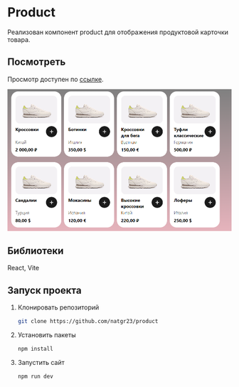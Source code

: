 # Product

Реализован компонент product для отображения продуктовой карточки товара.

## Посмотреть
 Просмотр доступен по [ссылке](https://natgr23.github.io/Product/).

 ![Превью](prev.PNG)

 ## Библиотеки
 React, Vite

 ## Запуск проекта
1. Клонировать репозиторий
   ```sh
   git clone https://github.com/natgr23/product
   ```
2. Установить пакеты
   ```sh
   npm install
   ```
3. Запустить сайт
   ```sh
   npm run dev
   ```